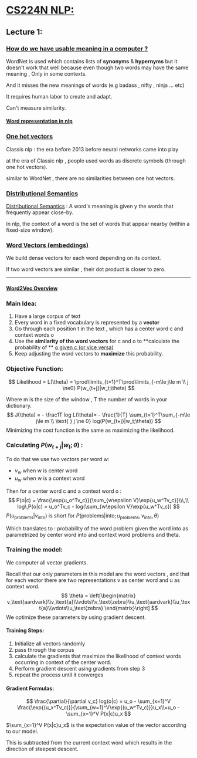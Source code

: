  

# <u>CS224N NLP:</u>

## Lecture 1:

### <u>How do we have usable meaning in a computer ?</u>

WordNet is used which contains lists of **synonyms** & **hypernyms** but it doesn't work that well because even though two words may have the same meaning , Only in some contexts.

And it misses the new meanings of words (e.g badass , nifty , ninja ... etc)

It requires human labor to create and adapt.

Can't measure similarity.

#### <u>Word representation in nlp</u>

### <u>One hot vectors</u> 

Classis nlp : the era before 2013 before neural networks came into play

at the era of Classic nlp , people used words as discrete symbols (through one hot vectors).

similar to WordNet , there are no similarities between one hot vectors.

###  <u>Distributional Semantics</u>

<u>Distributional Semantics</u> : A word's meaning is given y the words that frequently appear close-by.

In nlp, the context of a word is the set of words that appear nearby (within a fixed-size window).

### <u>Word Vectors (embeddings)</u>

We build dense vectors for each word depending on its context.

If two word vectors are similar , their dot product is closer to zero.

------

#### <u>**Word2Vec Overview**</u>

### **Main Idea:**

1. Have a large corpus of text
2. Every word in a fixed vocabulary is represented by a **vector**
3. Go through each position t in the text , which has a center word c and context words o
4. Use the **similarity of the word vectors** for c and o to **calculate the probability of ** <u>o given c (or vice versa)</u>
5. Keep adjusting the word vectors to **maximize** this probability.

### **Objective Function**:

$$
Likelihood = L(\theta) = \prod\limits_{t=1}^T\prod\limits_{-m\le j\le m
 \\  j \ne0} P(w_{t+j}|w_t;\theta)
$$

Where m is the size of the window , T the number of words in your dictionary.
$$
J(\theta) = - \frac1T log L(\theta)= - \frac{1}{T} \sum_{t=1}^T\sum_{-m\le j\le m \\ \text{    } j \ne 0} log(P(w_{t+j}|w_t;\theta))
$$
Minimizing the cost function is the same as maximizing the likelihood.

### Calculating  $P(w_{t+j}|w_t;\theta)$ :

To do that we use two vectors per word w:

- $v_w$ when w is center word
- $u_w$ when w is a context word

Then for a center word c and a context word o :
$$
P(o|c) = \frac{\exp{u_o^Tv_c}}{\sum_{w\epsilon V}\exp{u_w^Tv_c}}\\\,\\
log\,P(o|c) = u_o^Tv_c - log(\sum_{w\epsilon V}\exp{u_w^Tv_c})
$$
$P(u_{\text{problems}} | v_\text{into})$ is short for $P(\text{problems}|\text{into};u_{\text{problems}} ,v_\text{into},\theta)$

Which translates to : probability of the word problem given the word into as parametrized by center word into and context word problems and theta.

### Training the model:

We computer all vector gradients.

Recall that our only parameters in this model are the word vectors , and that for each vector there are two representations v as center word and u as context word.
$$
\theta = \left[\begin{matrix} v_\text{aardvark}\\v_\text{a}\\\vdots\\v_\text{zebra}\\u_\text{aardvark}\\u_\text{a}\\\vdots\\u_\text{zebra} \end{matrix}\right]
$$
We optimize these parameters by using gradient descent.

#### **Training Steps:**

1. Initialize all vectors randomly
2. pass through the corpus
3. calculate the gradients that maximize the likelihood of context words occurring in context of the center word.
4. Perform gradient descent using gradients from step 3
5. repeat the process until it converges

#### **Gradient Formulas**:

$$
\frac{\partial}{\partial v_c} log(o|c) = u_o - \sum_{x=1}^V \frac{\exp{(u_x^Tv_c)}}{\sum_{w=1}^V\exp{(u_w^Tv_c)}}u_x\\=u_o - \sum_{x=1}^V P(x|c)u_x
$$

$\sum_{x=1}^V P(x|c)u_x$ is the expectation value of the vector according to our model.

This is subtracted from the current context word which results in the direction of steepest descent.

